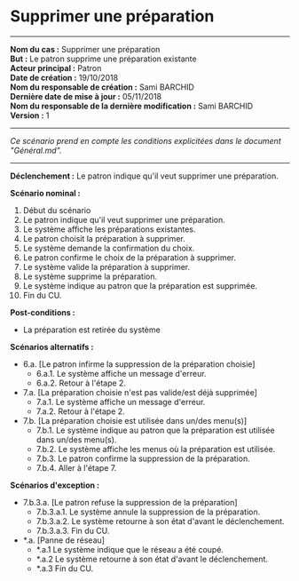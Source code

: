 # Supprimer une préparation

------

**Nom du cas :** Supprimer une préparation  
**But :** Le patron supprime une préparation existante  
**Acteur principal :** Patron  
**Date de création :** 19/10/2018  
**Nom du responsable de création :** Sami BARCHID  
**Dernière date de mise à jour :** 05/11/2018  
**Nom du responsable de la dernière modification :** Sami BARCHID  
**Version :** 1

------

*Ce scénario prend en compte les conditions explicitées dans le document "Général.md".*

------

**Déclenchement :**
Le patron indique qu'il veut supprimer une préparation.

**Scénario nominal :**
1. Début du scénario
2. Le patron indique qu'il veut supprimer une préparation.
3. Le système affiche les préparations existantes.
4. Le patron choisit la préparation à supprimer.
5. Le système demande la confirmation du choix.
6. Le patron confirme le choix de la préparation à supprimer.
7. Le système valide la préparation à supprimer.
8. Le système supprime la préparation.
9. Le système indique au patron que la préparation est supprimée.
10. Fin du CU.

**Post-conditions :**
- La préparation est retirée du système

**Scénarios alternatifs :**
- 6.a. [Le patron infirme la suppression de la préparation choisie]
	- 6.a.1. Le système affiche un message d'erreur.
	- 6.a.2. Retour à l'étape 2.
- 7.a. [La préparation choisie n'est pas valide/est déjà supprimée]
	- 7.a.1. Le système affiche un message d'erreur.
	- 7.a.2. Retour à l'étape 2.
- 7.b. [La préparation choisie est utilisée dans un/des menu(s)]
	- 7.b.1. Le système indique au patron que la préparation est utilisée dans un/des menu(s).
	- 7.b.2. Le système affiche les menus où la préparation est utilisée.
	- 7.b.3. Le patron confirme la suppression de la préparation.
	- 7.b.4. Aller à l'étape 7.

**Scénarios d'exception :**
- 7.b.3.a. [Le patron refuse la suppression de la préparation]
	- 7.b.3.a.1. Le système annule la suppression de la préparation.
	- 7.b.3.a.2. Le système retourne à son état d'avant le déclenchement.
	- 7.b.3.a.3. Fin du CU.
- \*.a. [Panne de réseau]
	- \*.a.1 Le système indique que le réseau a été coupé.
	- \*.a.2 Le système retourne à son état d'avant le déclenchement.
	- \*.a.3 Fin du CU.
